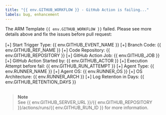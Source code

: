 ```yaml
---
title: "{{ env.GITHUB_WORKFLOW }} - GitHub Action is failing..."
labels: bug, enhancement
---
```


The ARM Template `{{ env.GITHUB_WORKFLOW }}` failed. Please see more details above and fix the issues before pull request:
</br></br>
[+] Start Trigger Type: {{ env.GITHUB_EVENT_NAME }} 
[+] Branch Code: {{ env.GITHUB_REF_NAME }}
[+] Code Repository: {{ env.GITHUB_REPOSITORY }}
[+] GitHub Action Job: {{ env.GITHUB_JOB }}
[+] GitHub Action Started by: {{ env.GITHUB_ACTOR }}
[+] Execution Attempt before fail: {{ env.GITHUB_RUN_ATTEMPT }}
[+] Agent Type: {{ env.RUNNER_NAME }}
[+] Agent OS: {{ env.RUNNER_OS }}
[+] OS Architecture: {{ env.RUNNER_ARCH }}
[+] Log Retention in Days: {{ env.GITHUB_RETENTION_DAYS }}</br>
</br>
>**Note** </br>
> See {{ env.GITHUB_SERVER_URL }}/{{ env.GITHUB_REPOSITORY }}/actions/runs/{{ env.GITHUB_RUN_ID }} for more information.
